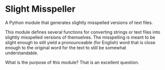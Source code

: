 # Slight Misspeller

A Python module that generates slightly misspelled versions of text files.

This module defines several functions for converting strings or text files into slightly misspelled versions of themselves. The misspelling is meant to be slight enough to still yield a pronounceable (for English) word that is close enough to the original word for the text to still be somewhat understandable.

What is the purpose of this module? That is an excellent question.
